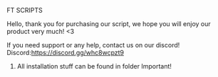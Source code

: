 FT SCRIPTS

Hello, thank you for purchasing our script, we hope you will enjoy our product very much! <3

If you need support or any help, contact us on our discord!
Discord:https://discord.gg/whc8wcpzt9

1. All installation stuff can be found in folder Important!
